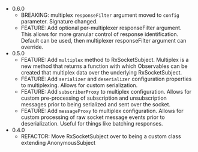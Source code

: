 - 0.6.0
	- BREAKING: multiplex `responseFilter` argument moved to `config` parameter. Signature changed.
	- FEATURE: Add optional per-multiplexer responseFilter argument. This allows for more granular control of response identification. Default can be used, then multiplexer responseFilter argument can override.
- 0.5.0
	- FEATURE: Add `multiplex` method to RxSocketSubject. Multiplex is a new method that returns a function with which Observables can be created that multiplex data over the underlying RxSocketSubject.
	- FEATURE: Add `serializer` and `deserializer` configuration properties to multiplexing. Allows for custom serialization.
	- FEATURE: Add `subscriberProxy` to multiplex configuration. Allows for custom pre-processing of subscription and unsubscription messages prior to being serialized and sent over the socket.
	- FEATURE: Add `messageProxy` to multiplex configuration. Allows for custom processing of raw socket message events prior to deserialization. Useful for things like batching responses.
- 0.4.0
	- REFACTOR: Move RxSocketSubject over to being a custom class extending AnonymousSubject